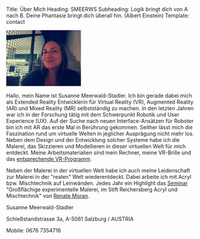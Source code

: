 Title: Über Mich
Heading: SMEERWS
Subheading: Logik bringt dich von A nach B. Deine Phantasie bringt dich überall hin. (Albert Einstein)
Template: contact

<img src="../images/smeerws-photo.jpg" width="200">

Hallo, mein Name ist Susanne Meerwald-Stadler. Ich bin gerade dabei mich als Extended Reality Entwicklerin für Virtual Reality (VR), Augmented Reality (AR) und Mixed Reality (MR) selbstständig zu machen. In den letzten Jahren war ich in der Forschung tätig mit dem Schwerpunkt Robotik und User Experience (UX). Auf der Suche nach neuen Interface-Ansätzen für Roboter bin ich mit AR das erste Mal in Berührung gekommen. Seither lässt mich die Faszination rund um virtuelle Welten in jeglicher Ausprägung nicht mehr los. Neben dem Design und der Entwicklung solcher Systeme habe ich die Malerei, das Skizzieren und Modellieren in dieser virtuellen Welt für mich entdeckt. Meine Arbeitsmaterialien sind mein Rechner, meine VR-Brille und das [entsprechende VR-Programm](./vr-werkzeuge.html).

Neben der Malerei in der virtuellen Welt habe ich auch meine Leidenschaft zur Malerei in der "realen" Welt wiederentdeckt. Dabei arbeite ich mit Acryl bzw. Mischtechnik auf Leinwänden. Jedes Jahr ein Highlight das [Seminar](http://www.stift-reichersberg.at/veranstaltung/grossflaechige-experimentelle-malerei-h2023.html) "Großflächige experimentelle Malerei, im Stift Reichersberg Acryl und Mischtechnik" von [Renate Moran](http://www.renate-moran.at/). 

Susanne Meerwald-Stadler

Schießstandstrasse 3a, A-5061 Salzburg / AUSTRIA

Mobile: 0676 7354716
